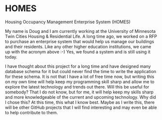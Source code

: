 HOMES
=====
Housing Occupancy Management Enterprise System (HOMES)

My name is Doug and I am currently working at the University of Minnesota Twin Cities Housing & Residential Life.
A long time ago, we worked on a RFP to purchase an enterprise system that would help us manage our buildings
and their residents. Like any other higher education institutions, we came up with the acronym above :-) Yes,
we found a system and is still using it today.

I have thought about this project for a long time and have designed many database schema for it but could never
find the time to write the application for these schema. It is not that I have a lot of free time now, but writing
this on my own time will help keep my programming skill sharp and allow me to explore the latest technology and 
trends out there. Will this be useful for somebody? That I do not know, but for me, it will help keep my skills 
sharp and more knowledgeable of the current and upcoming technology. Why did I chose this? At this time, this what
I know best. Maybe as I write this, there will be other GitHub projects that I will find interesting and may even be
able to help contribute to them.
